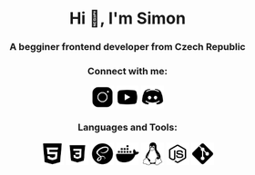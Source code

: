 <h1 align="center">Hi 👋, I'm Simon</h1>
<h3 align="center">A begginer frontend developer from Czech Republic</h3>
<!-- <p align="center"> <img src="https://komarev.com/ghpvc/?username=ssimondev&label=Views&color=lightgray&style=flat-square" alt="ssimondev"/></p> -->

<h3 align="center">Connect with me:</h3>
<p align="center">
<a href="https://instagram.com/ssimon.jpg" target="blank"><img align="center" src="images/icons/instagram.png" alt="ssimon.jpg" height="40" width="40" /></a>
<a href="https://www.youtube.com/channel/UC3v7kZeommAiokuJX4IwGPQ" target="blank"><img align="center" src="images/icons/youtube.png" alt="_noodles" height="40" width="40" /></a>
<a href="https://discord.gg/asdasdasd" target="blank"><img align="center" src="images/icons/discord.png" alt="asdasdasd" height="40" width="40" /></a>
</p>

<h3 align="center">Languages and Tools:</h3>
<p align="center">
<a href="https://www.w3.org/html/" target="_blank" rel="noreferrer"> <img src="images/icons/html.png" alt="html" width="40" height="40"/></a> 
<a href="https://www.w3schools.com/css/" target="_blank" rel="noreferrer"> <img src="images/icons/css.png" alt="css" width="40" height="40"/></a> 
<a href="https://sass-lang.com" target="_blank" rel="noreferrer"> <img src="images/icons/sass.png" alt="sass" width="40" height="40"/></a>
<a href="https://www.docker.com/" target="_blank" rel="noreferrer"> <img src="images/icons/docker.png" alt="docker" width="40" height="40"/></a> 
<a href="https://www.linux.org/" target="_blank" rel="noreferrer"> <img src="images/icons/linux.png" alt="linux" width="40" height="40"/></a> 
<a href="https://nodejs.org" target="_blank" rel="noreferrer"> <img src="images/icons/node-js.png" alt="nodejs" width="40" height="40"/></a> 
<a href="https://git-scm.com/" target="_blank" rel="noreferrer"> <img src="images/icons/git.png" alt="git" width="40" height="40"/></a>  </p>
